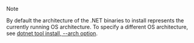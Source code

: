 > [!NOTE]
> By default the architecture of the .NET binaries to install represents the currently running OS architecture. To specify a different OS architecture, see [dotnet tool install, --arch option](dotnet/core/tools/dotnet-tool-install#options).
